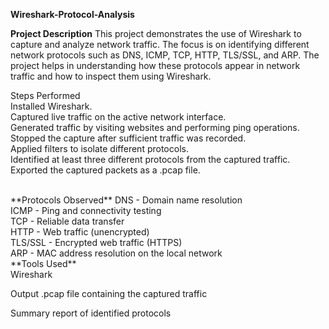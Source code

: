 **Wireshark-Protocol-Analysis**

**Project Description**
This project demonstrates the use of Wireshark to capture and analyze network traffic. The focus is on identifying different network protocols such as DNS, ICMP, TCP, HTTP, TLS/SSL, and ARP. The project helps in understanding how these protocols appear in network traffic and how to inspect them using Wireshark.
<br>

Steps Performed <br>
Installed Wireshark. <br>
Captured live traffic on the active network interface. <br>
Generated traffic by visiting websites and performing ping operations. <br>
Stopped the capture after sufficient traffic was recorded. <br>
Applied filters to isolate different protocols. <br>
Identified at least three different protocols from the captured traffic. <br>
Exported the captured packets as a .pcap file. <br>


<br>
**Protocols Observed**
DNS - Domain name resolution
<br>
ICMP - Ping and connectivity testing
<br>
TCP - Reliable data transfer
<br>
HTTP - Web traffic (unencrypted)
<br>
TLS/SSL - Encrypted web traffic (HTTPS)
<br>
ARP - MAC address resolution on the local network
<br>
**Tools Used** <br>
Wireshark

Output
.pcap file containing the captured traffic

Summary report of identified protocols

